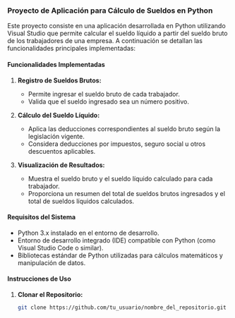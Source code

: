 ### Proyecto de Aplicación para Cálculo de Sueldos en Python

Este proyecto consiste en una aplicación desarrollada en Python utilizando Visual Studio que permite calcular el sueldo líquido a partir del sueldo bruto de los trabajadores de una empresa. A continuación se detallan las funcionalidades principales implementadas:

#### Funcionalidades Implementadas

1. **Registro de Sueldos Brutos:**
   - Permite ingresar el sueldo bruto de cada trabajador.
   - Valida que el sueldo ingresado sea un número positivo.

2. **Cálculo del Sueldo Líquido:**
   - Aplica las deducciones correspondientes al sueldo bruto según la legislación vigente.
   - Considera deducciones por impuestos, seguro social u otros descuentos aplicables.

3. **Visualización de Resultados:**
   - Muestra el sueldo bruto y el sueldo líquido calculado para cada trabajador.
   - Proporciona un resumen del total de sueldos brutos ingresados y el total de sueldos líquidos calculados.

#### Requisitos del Sistema

- Python 3.x instalado en el entorno de desarrollo.
- Entorno de desarrollo integrado (IDE) compatible con Python (como Visual Studio Code o similar).
- Bibliotecas estándar de Python utilizadas para cálculos matemáticos y manipulación de datos.

#### Instrucciones de Uso

1. **Clonar el Repositorio:**
   ```bash
   git clone https://github.com/tu_usuario/nombre_del_repositorio.git
